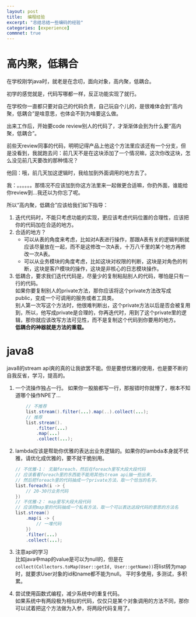 ```yaml
---
layout: post
title:  编程经验
excerpt: "总结总结一些编码的经验"
categories: [experience]
commnet: true
---
```



# 高内聚，低耦合

在学校刚学java时，就老是在念叨，面向对象，高内聚，低耦合。  

初学的感觉就是，代码写哪都一样，反正功能实现了就行。  

在学校你一直都只要对自己的代码负责，自己玩自个儿的，是很难体会到“高内聚，低耦合”是啥意思，也体会不到为啥要这么做。  

出来工作后，开始要code review别人的代码了，才渐渐体会到为什么要“高内聚，低耦合”。  

前些天review同事的代码，明明记得产品上他这个方法里应该还有一个分支，但是没看到，我就跑去问：前几天不是在这块添加了一个情况嘛，这次你改这块，怎么没见前几天要改的那种情况？  

他回：哦，前几天加这逻辑时，我给加到外面调用的地方去了。  

我：。。。。。。那情况不应该加到你这方法里来一起做更合适嘛，你扔外面，谁能给你review到...我还以为你忘了呢。  

所以“高内聚，低耦合”应该给我们如下指导：
1. 迭代代码时，不能只考虑功能的实现，更应该考虑代码位置的合理性，应该把你的代码加在合适的地方。
2. 合适的地方？
	- 可以从表的角度来考虑，比如对A表进行操作，那跟A表有关的逻辑判断就应该尽量放在一起，而不是这修改一次A表，十万八千里的某个地方再修改一次A表。
	- 可以从业务模块的角度考虑，比如这块对权限的判断，这块是对角色的判断，这块是客户模块的操作，这块是非核心的日志模块操作。
3. 低耦合，要求我们迭代代码是，尽量少的复制粘贴别人的代码，哪怕是只有一行的代码。  
	如果你要复制别人的private方法，那你应该将这个private方法改写成public，变成一个可调用的服务或者工具类。  
	别人第一次写这个方法时，他很难判断出，这个private方法以后是否会被复用到，所以，他写成private是合理的，你再迭代时，用到了这个private里的逻辑，那你就应该改写方法可见性，而不是复制这个代码到你要用的地方。  
	**低耦合的神器就是方法的重载。**

# java8

java8的stream api爽的真的让我欲罢不能。但是要想优雅的使用，也是要不断的自我反省，学习，提高的。

1. 一个流操作独占一行。
	如果你一股脑都写一行，那报错时你就懵了，根本不知道哪个操作NPE了...
	```java
		// 不推荐
		list.stream().filter(...).map(..).collect(...);
		// 推荐
		list.stream().
			.filter(...)
			.map(...)
			.collect(...);
	```

2. lambda应该是帮助你优雅的表达出业务逻辑的。如果你的lambda本身就不优雅，请优化成优雅的，要不就干脆别用。
	```java
	// 不优雅-1： 无脑foreach，然后在foreach里写大段大段代码
	// 应该看看foreach里的东西能不能用其他stream api抽一些出来，
	// 然后把foreach里的代码抽成一个private方法，取一个恰当的名字。
	list.foreach(i -> {
		// 20-30行业务代码
	})
	// 不优雅-2： map里写大段大段代码
	// 应该把map里的代码抽成一个私有方法，取一个可以表达这段代码的意思的方法名
	list.stream()
		.map(i -> {
			// 一堆代码
		})
		.filter(...)
		.collect(...);
	```

3. 注意api的学习  
	比如java中map的value是可以为null的，但是在`collect(Collectors.toMap(User::getId, User::getName))`将list转为map时，就要求User对象的id和name都不能为null。
	平时多使用，多测试，多积累。

4. 尝试使用函数式编程，减少系统中的重复代码。  
	如果系统中有两段极为相似的代码，仅仅只是某个对象调用的方法不同，那你可以试着把这个方法做为入参，将两段代码复用了。
	
